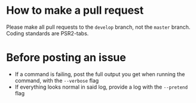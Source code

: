 # How to make a pull request

Please make all pull requests to the `develop` branch, not the `master` branch.
Coding standards are PSR2-tabs.

# Before posting an issue

- If a command is failing, post the full output you get when running the command, with the `--verbose` flag
- If everything looks normal in said log, provide a log with the `--pretend` flag
